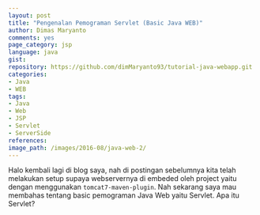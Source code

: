 ```yaml
---
layout: post
title: "Pengenalan Pemograman Servlet (Basic Java WEB)"
author: Dimas Maryanto
comments: yes
page_category: jsp
language: java
gist:
repository: https://github.com/dimMaryanto93/tutorial-java-webapp.git
categories:
- Java
- WEB
tags:
- Java
- Web
- JSP
- Servlet
- ServerSide
references:
image_path: /images/2016-08/java-web-2/
---
```


Halo kembali lagi di blog saya, nah di postingan sebelumnya kita telah melakukan setup supaya webservernya di embeded oleh project yaitu dengan menggunakan `tomcat7-maven-plugin`. Nah sekarang saya mau membahas tentang basic pemograman Java Web yaitu Servlet. Apa itu Servlet?

<!--more-->
